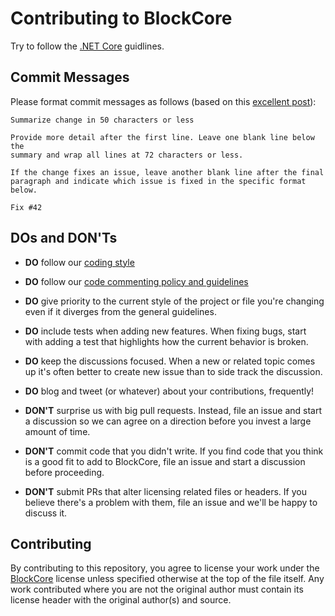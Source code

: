 Contributing to BlockCore
================================

Try to follow the [.NET Core](https://github.com/dotnet/coreclr/blob/master/Documentation/project-docs/contributing.md) guidlines.

Commit Messages
---------------

Please format commit messages as follows (based on this [excellent post](http://tbaggery.com/2008/04/19/a-note-about-git-commit-messages.html)):

```
Summarize change in 50 characters or less

Provide more detail after the first line. Leave one blank line below the
summary and wrap all lines at 72 characters or less.

If the change fixes an issue, leave another blank line after the final
paragraph and indicate which issue is fixed in the specific format
below.

Fix #42
```

DOs and DON'Ts
--------------

* **DO** follow our [coding style](./coding-style.md)
* **DO** follow our [code commenting policy and guidelines](./commenting-policy.md)
* **DO** give priority to the current style of the project or file you're changing even if it diverges from the general guidelines.
* **DO** include tests when adding new features. When fixing bugs, start with
  adding a test that highlights how the current behavior is broken.
* **DO** keep the discussions focused. When a new or related topic comes up
  it's often better to create new issue than to side track the discussion.
* **DO** blog and tweet (or whatever) about your contributions, frequently!

* **DON'T** surprise us with big pull requests. Instead, file an issue and start
  a discussion so we can agree on a direction before you invest a large amount
  of time.
* **DON'T** commit code that you didn't write. If you find code that you think is a good fit to add to BlockCore, file an issue and start a discussion before proceeding.
* **DON'T** submit PRs that alter licensing related files or headers. If you believe there's a problem with them, file an issue and we'll be happy to discuss it.

Contributing
------------

By contributing to this repository, you agree to license your work under the 
[BlockCore](./LICENSE) license unless specified otherwise at 
the top of the file itself. Any work contributed where you are not the original 
author must contain its license header with the original author(s) and source.
